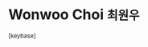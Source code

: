 Wonwoo Choi <small>최원우</small>
===

<small>
<a class="fa fa-lg fa-github" href="https://github.com/tirr-c"></a>
<a class="fa fa-lg fa-twitter" href="https://twitter.com/TirrTweet"></a>
[keybase]
</small>

[keybase]: https://keybase.io/vbchunguk
